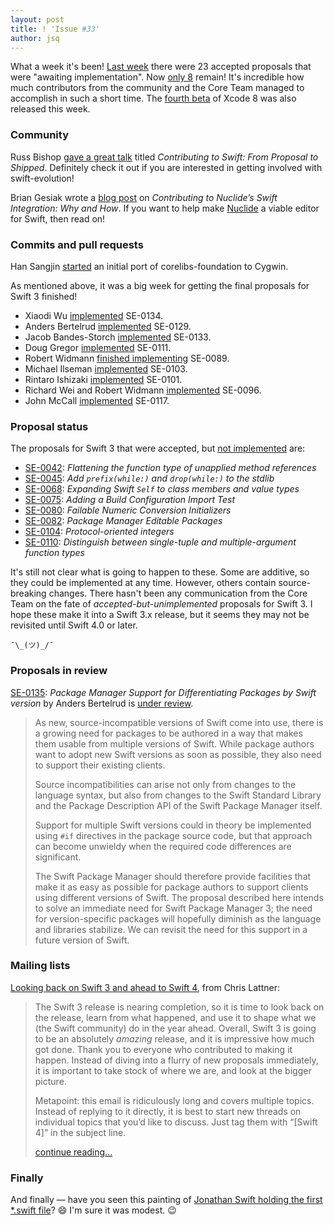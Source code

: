 ```yaml
---
layout: post
title: ! 'Issue #33'
author: jsq
---
```


What a week it's been! [Last week](/issue-32/) there were 23 accepted proposals that were "awaiting implementation". Now [only 8](http://apple.github.io/swift-evolution/) remain! It's incredible how much contributors from the community and the Core Team managed to accomplish in such a short time. The [fourth beta](https://developer.apple.com/news/?id=08012016a) of Xcode 8 was also released this week.

<!--excerpt-->

### Community

Russ Bishop [gave a great talk](https://realm.io/news/slug-russ-bishop-contributing-open-source-swift-proposal/) titled *Contributing to Swift: From Proposal to Shipped*. Definitely check it out if you are interested in getting involved with swift-evolution!

Brian Gesiak wrote a [blog post](http://modocache.io/contributing-to-nuclide-swift) on *Contributing to Nuclide’s Swift Integration: Why and How*. If you want to help make [Nuclide](https://nuclide.io) a viable editor for Swift, then read on!

### Commits and pull requests

Han Sangjin [started](https://github.com/apple/swift-corelibs-foundation/pull/381) an initial port of corelibs-foundation to Cygwin.

As mentioned above, it was a big week for getting the final proposals for Swift 3 finished!

- Xiaodi Wu [implemented](https://github.com/apple/swift/pull/3816) SE-0134.
- Anders Bertelrud [implemented](https://github.com/apple/swift-package-manager/pull/566) SE-0129.
- Jacob Bandes-Storch [implemented](https://github.com/apple/swift/pull/3809) SE-0133.
- Doug Gregor [implemented](https://github.com/apple/swift/pull/3837) SE-0111.
- Robert Widmann [finished implementing](https://github.com/apple/swift/pull/3761) SE-0089.
- Michael Ilseman [implemented](https://github.com/apple/swift/pull/3853) SE-0103.
- Rintaro Ishizaki [implemented](https://github.com/apple/swift/pull/3854) SE-0101.
- Richard Wei and Robert Widmann [implemented](https://github.com/apple/swift/pull/3878) SE-0096.
- John McCall [implemented](https://github.com/apple/swift/pull/3882) SE-0117.

### Proposal status

The proposals for Swift 3 that were accepted, but [not implemented](http://apple.github.io/swift-evolution/) are:

- [SE-0042](https://github.com/apple/swift-evolution/blob/master/proposals/0042-flatten-method-types.md): *Flattening the function type of unapplied method references*
- [SE-0045](https://github.com/apple/swift-evolution/blob/master/proposals/0045-scan-takewhile-dropwhile.md): *Add `prefix(while:)` and `drop(while:)` to the stdlib*
- [SE-0068](https://github.com/apple/swift-evolution/blob/master/proposals/0068-universal-self.md): *Expanding Swift `Self` to class members and value types*
- [SE-0075](https://github.com/apple/swift-evolution/blob/master/proposals/0075-import-test.md): *Adding a Build Configuration Import Test*
- [SE-0080](https://github.com/apple/swift-evolution/blob/master/proposals/0080-failable-numeric-initializers.md): *Failable Numeric Conversion Initializers*
- [SE-0082](https://github.com/apple/swift-evolution/blob/master/proposals/0082-swiftpm-package-edit.md): *Package Manager Editable Packages*
- [SE-0104](https://github.com/apple/swift-evolution/blob/master/proposals/0104-improved-integers.md): *Protocol-oriented integers*
- [SE-0110](https://github.com/apple/swift-evolution/blob/master/proposals/0110-distingish-single-tuple-arg.md): *Distinguish between single-tuple and multiple-argument function types*

It's still not clear what is going to happen to these. Some are additive, so they could be implemented at any time. However, others contain source-breaking changes. There hasn't been any communication from the Core Team on the fate of *accepted-but-unimplemented* proposals for Swift 3. I hope these make it into a Swift 3.x release, but it seems they may not be revisited until Swift 4.0 or later.

`¯\_(ツ)_/¯`

### Proposals in review

[SE-0135](https://github.com/apple/swift-evolution/blob/master/proposals/0135-package-manager-support-for-differentiating-packages-by-swift-version.md): *Package Manager Support for Differentiating Packages by Swift version* by Anders Bertelrud is [under review](https://lists.swift.org/pipermail/swift-build-dev/Week-of-Mon-20160725/000578.html).

> As new, source-incompatible versions of Swift come into use, there is a growing need for packages to be authored in a way that makes them usable from multiple versions of Swift. While package authors want to adopt new Swift versions as soon as possible, they also need to support their existing clients.
>
> Source incompatibilities can arise not only from changes to the language syntax, but also from changes to the Swift Standard Library and the Package Description API of the Swift Package Manager itself.
>
> Support for multiple Swift versions could in theory be implemented using `#if` directives in the package source code, but that approach can become unwieldy when the required code differences are significant.
>
> The Swift Package Manager should therefore provide facilities that make it as easy as possible for package authors to support clients using different versions of Swift. The proposal described here intends to solve an immediate need for Swift Package Manager 3; the need for version-specific packages will hopefully diminish as the language and libraries stabilize. We can revisit the need for this support in a future version of Swift.

### Mailing lists

[Looking back on Swift 3 and ahead to Swift 4](https://lists.swift.org/pipermail/swift-evolution-announce/2016-July/000269.html), from Chris Lattner:

> The Swift 3 release is nearing completion, so it is time to look back on the release, learn from what happened, and use it to shape what we (the Swift community) do in the year ahead.  Overall, Swift 3 is going to be an absolutely *amazing* release, and it is impressive how much got done.  Thank you to everyone who contributed to making it happen.  Instead of diving into a flurry of new proposals immediately, it is important to take stock of where we are, and look at the bigger picture.
>
> Metapoint: this email is ridiculously long and covers multiple topics.  Instead of replying to it directly, it is best to start new threads on individual topics that you’d like to discuss.  Just tag them with “[Swift 4]” in the subject line.
>
> [continue reading...](https://lists.swift.org/pipermail/swift-evolution-announce/2016-July/000269.html)

### Finally

And finally &mdash; have you seen this painting of [Jonathan Swift holding the first *.swift file](https://twitter.com/zats/status/760891188366802944)? 😄 I'm sure it was modest. 😉
